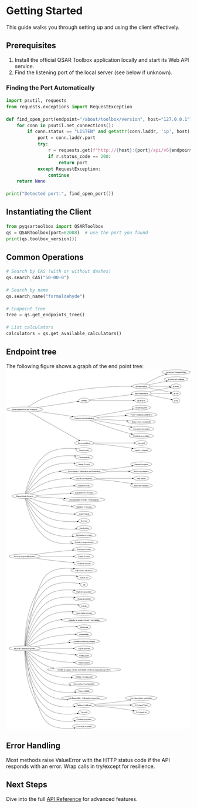 # Getting Started

This guide walks you through setting up and using the client effectively.

## Prerequisites

1. Install the official QSAR Toolbox application locally and start its Web API service.
2. Find the listening port of the local server (see below if unknown).

### Finding the Port Automatically

```python
import psutil, requests
from requests.exceptions import RequestException

def find_open_port(endpoint="/about/toolbox/version", host="127.0.0.1"):
    for conn in psutil.net_connections():
        if conn.status == "LISTEN" and getattr(conn.laddr, 'ip', host) == host:
            port = conn.laddr.port
            try:
                r = requests.get(f"http://{host}:{port}/api/v6{endpoint}", timeout=1)
                if r.status_code == 200:
                    return port
            except RequestException:
                continue
    return None

print("Detected port:", find_open_port())
```

## Instantiating the Client

```python
from pyqsartoolbox import QSARToolbox
qs = QSARToolbox(port=62008)  # use the port you found
print(qs.toolbox_version())
```

## Common Operations

```python
# Search by CAS (with or without dashes)
qs.search_CAS("50-00-0")

# Search by name
qs.search_name("formaldehyde")

# Endpoint tree
tree = qs.get_endpoints_tree()

# List calculators
calculators = qs.get_available_calculators()
```

## Endpoint tree
The following figure shows a graph of the end point tree:  
![Endpoint tree](endpoints_tree.png)

## Error Handling

Most methods raise ValueError with the HTTP status code if the API responds with an error. Wrap calls in try/except for resilience.

## Next Steps

Dive into the full [API Reference](api.md) for advanced features.
